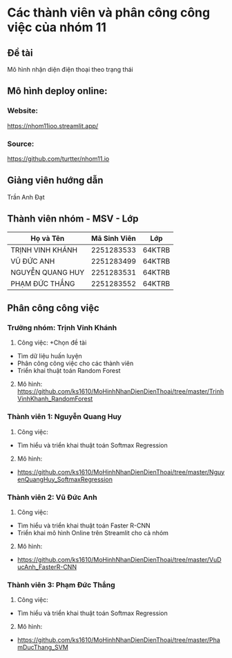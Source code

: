 # Các thành viên và phân công công việc của nhóm 11

## Đề tài
Mô hình nhận diện điện thoại theo trạng thái

## Mô hình deploy online:
### Website:
https://nhom11ioo.streamlit.app/
### Source:
https://github.com/turtter/nhom11.io


## Giảng viên hướng dẫn
Trần Anh Đạt

## Thành viên nhóm - MSV - Lớp

| Họ và Tên          | Mã Sinh Viên | Lớp         |
|---------------------|--------------|------------|
| TRỊNH VINH KHÁNH    | 2251283533   | 64KTRB     |
| VŨ ĐỨC ANH          | 2251283499   | 64KTRB     |
| NGUYỄN QUANG HUY    | 2251283531   | 64KTRB     |
| PHẠM ĐỨC THẮNG      | 2251283552   | 64KTRB     |


## Phân công công việc

### Trưởng nhóm: Trịnh Vinh Khánh
1. Công việc:
 +Chọn đề tài  
 + Tìm dữ liệu huấn luyện  
 + Phân công công việc cho các thành viên  
 + Triển khai thuật toán Random Forest
2. Mô hình:
 https://github.com/ks1610/MoHinhNhanDienDienThoai/tree/master/TrinhVinhKhanh_RandomForest

### Thành viên 1: Nguyễn Quang Huy
1. Công việc:
 + Tìm hiểu và triển khai thuật toán Softmax Regression
2. Mô hình:
 + https://github.com/ks1610/MoHinhNhanDienDienThoai/tree/master/NguyenQuangHuy_SoftmaxRegression

### Thành viên 2: Vũ Đức Anh
1. Công việc:
 + Tìm hiểu và triển khai thuật toán Faster R-CNN  
 + Triển khai mô hình Online trên Streamlit cho cả nhóm
2. Mô hình:
 + https://github.com/ks1610/MoHinhNhanDienDienThoai/tree/master/VuDucAnh_FasterR-CNN

### Thành viên 3: Phạm Đức Thắng
1. Công việc:
 + Tìm hiểu và triển khai thuật toán Softmax Regression
2. Mô hình:
 + https://github.com/ks1610/MoHinhNhanDienDienThoai/tree/master/PhamDucThang_SVM
